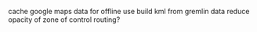 cache google maps data for offline use
build kml from gremlin data
reduce opacity of zone of control
routing?